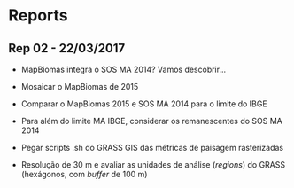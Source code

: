 # Reports

## Rep 02 - 22/03/2017

- MapBiomas integra o SOS MA 2014? Vamos descobrir...

- Mosaicar o MapBiomas de 2015

- Comparar o MapBiomas 2015 e SOS MA 2014 para o limite do IBGE

- Para além do limite MA IBGE, considerar os remanescentes do SOS MA 2014

- Pegar scripts .sh do GRASS GIS das métricas de paisagem rasterizadas

- Resolução de 30 m e avaliar as unidades de análise (*regions*) do GRASS (hexágonos, com *buffer* de 100 m)

